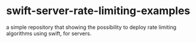 # swift-server-rate-limiting-examples
a simple repository that showing the possibility to deploy rate limiting algorithms using swift, for servers.
